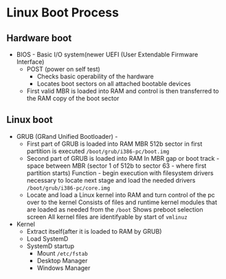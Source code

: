 # Linux Boot Process

## Hardware boot

* BIOS - Basic I/O system(newer UEFI (User Extendable Firmware Interface)
	* POST (power on self test)
		* Checks basic operability of the hardware
		* Locates boot sectors on all attached bootable devices
	* First valid MBR is loaded into RAM and control is then transferred to the
	  RAM copy of the boot sector

## Linux boot

* GRUB (GRand Unified Bootloader) - 
	* First part of GRUB is loaded into RAM
	  MBR 512b sector in first partition is executed
	  `/boot/grub/i386-pc/boot.img`
	* Second part of GRUB is loaded into RAM
	  In MBR gap or boot track - space between MBR (sector 1 of 512b to sector 63 - where first partition starts)
	  Function - begin execution with filesystem drivers necessary to locate next stage and load the needed drivers
	  `/boot/grub/i386-pc/core.img`
	* Locate and load a Linux kernel into RAM and turn control of the pc over to the kernel
	  Consists of files and runtime kernel modules that are loaded as needed from the `/boot`
	  Shows preboot selection screen
	  All kernel files are identifyable by start of `vmlinuz`
* Kernel 
	* Extract itself(after it is loaded to RAM by GRUB) 
	* Load SystemD
	* SystemD startup
		* Mount `/etc/fstab`
		* Desktop Manager
		* Windows Manager
